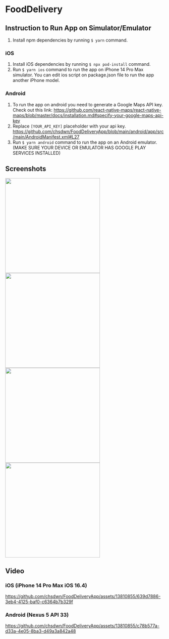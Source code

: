 # FoodDelivery

## Instruction to Run App on Simulator/Emulator

1. Install npm dependencies by running `$ yarn` command.

### iOS

1. Install iOS dependencies by running `$ npx pod-install` command.
1. Run `$ yarn ios` command to run the app on iPhone 14 Pro Max simulator. You can edit ios script on package.json file to run the app another iPhone model.

### Android

1. To run the app on android you need to generate a Google Maps API key. Check out this link: https://github.com/react-native-maps/react-native-maps/blob/master/docs/installation.md#specify-your-google-maps-api-key
1. Replace `[YOUR_API_KEY]` placeholder with your api key. https://github.com/chsdwn/FoodDeliveryApp/blob/main/android/app/src/main/AndroidManifest.xml#L27
1. Run `$ yarn android` command to run the app on an Android emulator. (MAKE SURE YOUR DEVICE OR EMULATOR HAS GOOGLE PLAY SERVICES INSTALLED)

## Screenshots

<img src="https://github.com/chsdwn/FoodDeliveryApp/assets/13810855/1a5700c8-24c3-4f62-b65a-b14b031b9b28" width="300" >
<img src="https://github.com/chsdwn/FoodDeliveryApp/assets/13810855/20036a5f-6c68-4258-99ba-c91e7e5aacfe" width="300" >
<img src="https://github.com/chsdwn/FoodDeliveryApp/assets/13810855/1631b9ae-a0e7-42a0-9e2c-086b3b5d99e0" width="300" >
<img src="https://github.com/chsdwn/FoodDeliveryApp/assets/13810855/4aa8d4dd-a7cc-465b-b70e-d856f6dbb5f9" width="300" >

## Video

### iOS (iPhone 14 Pro Max iOS 16.4)

https://github.com/chsdwn/FoodDeliveryApp/assets/13810855/639d7886-3eb4-4125-baf0-c6364b7b329f

### Android (Nexus 5 API 33)

https://github.com/chsdwn/FoodDeliveryApp/assets/13810855/c78b577a-d33a-4e05-8ba3-d49a3a842a48
